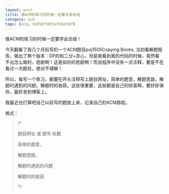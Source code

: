 ```yaml
---
layout: post
title: 做ACM的练习的时候一定要学会总结
category: acm
tags: [acm, %e5%bf%83%e5%be%97]
---
```


做ACM的练习的时候一定要学会总结！

今天翻看了我几个月前写的一个ACM题目poj1505Copying Books, 当初看解题报告，做出了两个版本：DP的和二分+贪心，但是我看到我的代码的时候，竟然看不出怎么做的，悲剧啊！这是如何的悲剧啊！而且程序中没有一点注释，要是不在看过一次题目，绝对不理解！

所以，每写一个练习，都要在开头注释写上题目网址，简单的题意，解题思路，解题时遇到的问题，解题时的收获。这些很重要，这些都是自己的财富啊，要好好保存，最好发到博客上。

我最近也打算吧自己以前写的题放上来，记录自己的ACM路程。

格式：
<blockquote>/*

题目网址 或 题号 标题

简单的题意，

解题思路，

解题时遇到的问题

解题时的收获

*/</blockquote>
